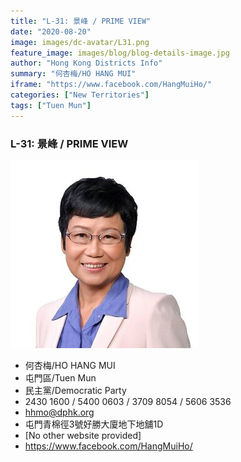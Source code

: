 ```yaml
---
title: "L-31: 景峰 / PRIME VIEW"
date: "2020-08-20"
image: images/dc-avatar/L31.png
feature_image: images/blog/blog-details-image.jpg
author: "Hong Kong Districts Info"
summary: "何杏梅/HO HANG MUI"
iframe: "https://www.facebook.com/HangMuiHo/"
categories: ["New Territories"]
tags: ["Tuen Mun"]
---
```


### L-31: 景峰 / PRIME VIEW  
![](/images/dc-avatar/L31.png)  

 - 何杏梅/HO HANG MUI  
 - 屯門區/Tuen Mun  
 - 民主黨/Democratic Party  
 - 2430 1600 / 5400 0603 / 3709 8054 / 5606 3536  
 - hhmo@dphk.org  
 - 屯門青棉徑3號好勝大廈地下地舖1D  
 - [No other website provided]  
 - https://www.facebook.com/HangMuiHo/
